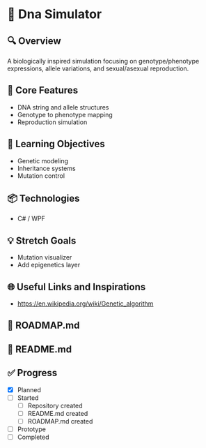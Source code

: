 # 🧪 Dna Simulator

## 🔍 Overview
A biologically inspired simulation focusing on genotype/phenotype expressions, allele variations, and sexual/asexual reproduction.

## 🔧 Core Features
- DNA string and allele structures
- Genotype to phenotype mapping
- Reproduction simulation

## 🧠 Learning Objectives
- Genetic modeling
- Inheritance systems
- Mutation control

## 📦 Technologies
- C# / WPF

## 💡 Stretch Goals
- Mutation visualizer
- Add epigenetics layer

## 🌐 Useful Links and Inspirations
- https://en.wikipedia.org/wiki/Genetic_algorithm

## 📄 ROADMAP.md

## 📘 README.md

## ✅ Progress
- [x] Planned
- [ ] Started
  - [ ] Repository created
  - [ ] README.md created
  - [ ] ROADMAP.md created
- [ ] Prototype
- [ ] Completed
